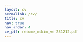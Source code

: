 ```yaml
---
layout: cv
permalink: /cv/
title: cv
nav: true
nav_order: 4
cv_pdf: resume_mskim_ver231212.pdf
---
```

